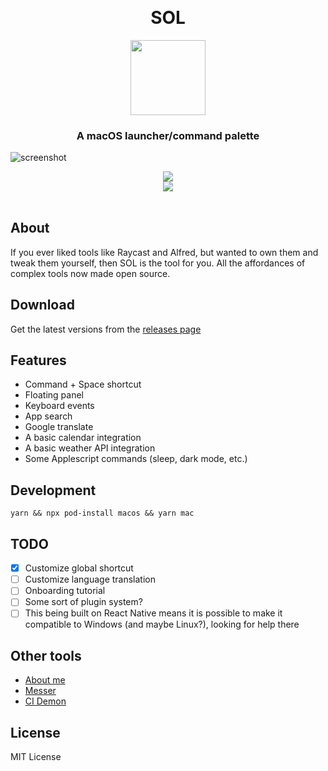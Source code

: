 <h1 align="center" style="margin-top: 30px;">SOL</h1>

<div align="center">
  <img src="https://raw.githubusercontent.com/ospfranco/sol/main/logoRound.png" height="120" align="center"/>
</div>

<h3 align="center">A macOS launcher/command palette</h3>

![screenshot](https://raw.githubusercontent.com/ospfranco/sol/main/s.png)

<div align="center">
  <a align="center" href="https://github.com/ospfranco?tab=followers">
    <img src="https://img.shields.io/github/followers/ospfranco?label=Follow%20%40ospfranco&style=social" />
  </a>
  <br />
  <a align="center" href="https://twitter.com/ospfranco">
    <img src="https://img.shields.io/twitter/follow/ospfranco?label=Follow%20%40ospfranco&style=social" />
  </a>
</div>

<br/>

## About

If you ever liked tools like Raycast and Alfred, but wanted to own them and tweak them yourself, then SOL is the tool for you. All the affordances of complex tools now made open source.

## Download

Get the latest versions from the [releases page](https://github.com/ospfranco/sol/releases)

## Features

- Command + Space shortcut
- Floating panel
- Keyboard events
- App search
- Google translate
- A basic calendar integration
- A basic weather API integration
- Some Applescript commands (sleep, dark mode, etc.)

## Development

`yarn && npx pod-install macos && yarn mac`

## TODO

- [x] Customize global shortcut
- [ ] Customize language translation
- [ ] Onboarding tutorial
- [ ] Some sort of plugin system?
- [ ] This being built on React Native means it is possible to make it compatible to Windows (and maybe Linux?), looking for help there

## Other tools

- [About me](https://ospfranco.com)
- [Messer](https://messerapp.cc)
- [CI Demon](https://cidemon.com)

## License

MIT License
